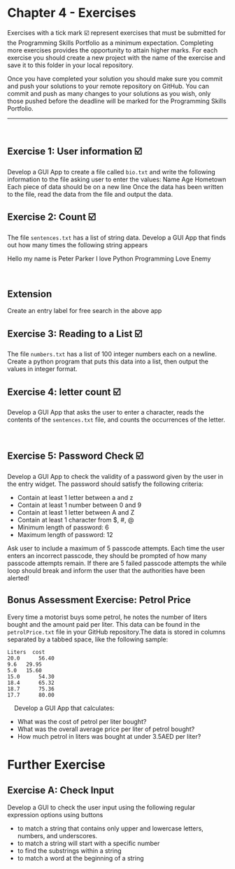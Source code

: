 # Chapter 4 - Exercises
Exercises with a tick mark ☑️ represent exercises that must be submitted for the Programming Skills Portfolio as a minimum expectation. Completing more exercises provides the opportunity to attain higher marks. For each exercise you should create a new project with the name of the exercise and save it to this folder in your local repository.

Once you have completed your solution you should make sure you commit and push your solutions to your remote repository on GitHub. You can commit and push as many changes to your solutions as you wish, only those pushed before the deadline will be marked for the Programming Skills Portfolio.

---
&nbsp;
&nbsp;
## Exercise 1: User information ☑️ 
Develop a GUI App to create a file called ```bio.txt``` and write the following information to the file asking user to enter the values:
Name
Age
Hometown
Each piece of data should be on a new line
Once the data has been written to the file, read the data from the file and output the data.
&nbsp;
&nbsp;
## Exercise 2: Count ☑️ 
The file ```sentences.txt``` has a list of string data. Develop a GUI App that finds out how many times the following string appears 

Hello my name is Peter Parker
I love Python Programming
Love
Enemy

&nbsp;
&nbsp;
## Extension
Create an entry label for free search in the above app

## Exercise 3: Reading to a List ☑️ 
The file ```numbers.txt``` has a list of 100 integer numbers each on a newline. Create a python program that puts this data into a list, then output the values in integer format.
&nbsp;
&nbsp;
## Exercise 4: letter count ☑️ 

Develop a GUI App that asks the user to enter a character, reads the contents of the ```sentences.txt``` file, and counts the occurrences of the letter.

&nbsp;
&nbsp;
## Exercise 5: Password Check ☑️ 

Develop a GUI App to check the validity of a password given by the user in the entry widget. The password should satisfy the following criteria: 
- Contain at least 1 letter between a and z 
- Contain at least 1 number between 0 and 9 
- Contain at least 1 letter between A and Z
- Contain at least 1 character from $, #, @ 
- Minimum length of password: 6 
- Maximum length of password: 12

Ask user to include a maximum of 5 passcode attempts. Each time the user enters an incorrect passcode, they should be prompted of how many passcode attempts remain. If there are 5 failed passcode attempts the while loop should break and inform the user that the authorities have been alerted!
&nbsp;
&nbsp;

## Bonus Assessment Exercise:  Petrol Price
Every time a motorist buys some petrol, he notes the number of liters bought and the amount paid per liter. This data can be found in the ```petrolPrice.txt``` file in your GitHub repository.The data is stored in columns separated by a tabbed space, like the following sample:
```
Liters	cost
20.0	  56.40
9.6	  29.95
5.0	  15.60
15.0	  54.30
18.4	  65.32
18.7	  75.36
17.7	  80.00
```
&nbsp;
&nbsp;
Develop a GUI App that calculates:

- What was the cost of petrol per liter bought?
- What was the overall average price per liter of petrol bought?
- How much petrol in liters was bought at under 3.5AED per liter?
&nbsp;
&nbsp;
# Further Exercise
## Exercise A: Check Input
Develop a GUI to check the user input using the following regular expression options using buttons 
- to match a string that contains only upper and lowercase letters, numbers, and underscores.
- to match a string will start with a specific number
- to find the substrings within a string
- to match a word at the beginning of a string
